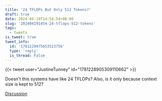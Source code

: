 ```yaml
---
title: '24 TFLOPs But Only 512 Tokens?'
draft: true
date: 2024-04-19T14:54:54+00:00
slug: '202404191454-24-tflops-512-tokens'
tags:
  - tweets
is_tweet: true
tweet_info:
  id: '1781229975653523756'
  type: 'reply'
  is_thread: False
---
```




{{< tweet user="JustineTunney" id="1781228905309110662" >}}

Doesn't this systems have like 24 TFLOPs? Also, is it only because context size is kept to 512?

[Discussion](https://x.com/sytelus/status/1781229975653523756)

